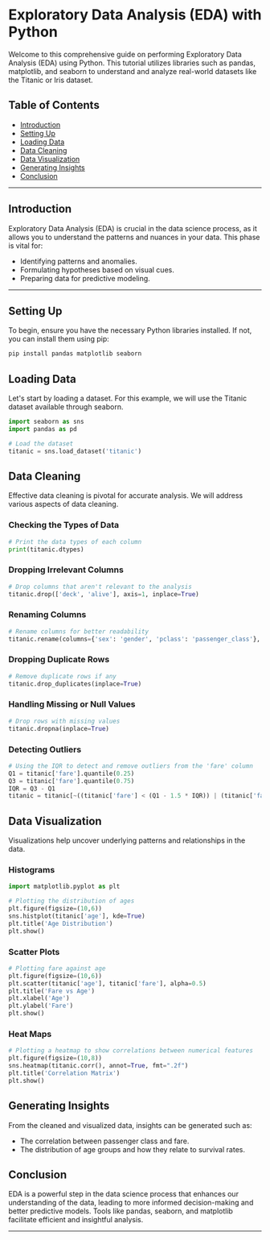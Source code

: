# Exploratory Data Analysis (EDA) with Python

Welcome to this comprehensive guide on performing Exploratory Data Analysis (EDA) using Python. This tutorial utilizes libraries such as pandas, matplotlib, and seaborn to understand and analyze real-world datasets like the Titanic or Iris dataset.

## Table of Contents
- [Introduction](#introduction)
- [Setting Up](#setting-up)
- [Loading Data](#loading-data)
- [Data Cleaning](#data-cleaning)
- [Data Visualization](#data-visualization)
- [Generating Insights](#generating-insights)
- [Conclusion](#conclusion)

---

## Introduction

Exploratory Data Analysis (EDA) is crucial in the data science process, as it allows you to understand the patterns and nuances in your data. This phase is vital for:
- Identifying patterns and anomalies.
- Formulating hypotheses based on visual cues.
- Preparing data for predictive modeling.

---

## Setting Up

To begin, ensure you have the necessary Python libraries installed. If not, you can install them using pip:

```bash
pip install pandas matplotlib seaborn
```

## Loading Data

Let's start by loading a dataset. For this example, we will use the Titanic dataset available through seaborn.

```python
import seaborn as sns
import pandas as pd

# Load the dataset
titanic = sns.load_dataset('titanic')
```

## Data Cleaning

Effective data cleaning is pivotal for accurate analysis. We will address various aspects of data cleaning.

### Checking the Types of Data

```python
# Print the data types of each column
print(titanic.dtypes)
```

### Dropping Irrelevant Columns

```python
# Drop columns that aren't relevant to the analysis
titanic.drop(['deck', 'alive'], axis=1, inplace=True)
```

### Renaming Columns

```python
# Rename columns for better readability
titanic.rename(columns={'sex': 'gender', 'pclass': 'passenger_class'}, inplace=True)
```

### Dropping Duplicate Rows

```python
# Remove duplicate rows if any
titanic.drop_duplicates(inplace=True)
```

### Handling Missing or Null Values

```python
# Drop rows with missing values
titanic.dropna(inplace=True)
```

### Detecting Outliers

```python
# Using the IQR to detect and remove outliers from the 'fare' column
Q1 = titanic['fare'].quantile(0.25)
Q3 = titanic['fare'].quantile(0.75)
IQR = Q3 - Q1
titanic = titanic[~((titanic['fare'] < (Q1 - 1.5 * IQR)) | (titanic['fare'] > (Q3 + 1.5 * IQR)))]
```

## Data Visualization

Visualizations help uncover underlying patterns and relationships in the data.

### Histograms

```python
import matplotlib.pyplot as plt

# Plotting the distribution of ages
plt.figure(figsize=(10,6))
sns.histplot(titanic['age'], kde=True)
plt.title('Age Distribution')
plt.show()
```

### Scatter Plots

```python
# Plotting fare against age
plt.figure(figsize=(10,6))
plt.scatter(titanic['age'], titanic['fare'], alpha=0.5)
plt.title('Fare vs Age')
plt.xlabel('Age')
plt.ylabel('Fare')
plt.show()
```

### Heat Maps

```python
# Plotting a heatmap to show correlations between numerical features
plt.figure(figsize=(10,8))
sns.heatmap(titanic.corr(), annot=True, fmt=".2f")
plt.title('Correlation Matrix')
plt.show()
```

## Generating Insights

From the cleaned and visualized data, insights can be generated such as:
- The correlation between passenger class and fare.
- The distribution of age groups and how they relate to survival rates.

## Conclusion

EDA is a powerful step in the data science process that enhances our understanding of the data, leading to more informed decision-making and better predictive models. Tools like pandas, seaborn, and matplotlib facilitate efficient and insightful analysis.

---
